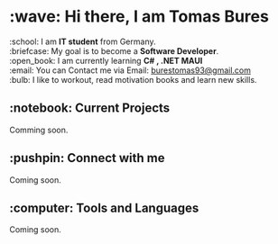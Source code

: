 <h1>:wave: Hi there, I am Tomas Bures </h1>
:school: I am <b>IT student</b> from Germany.<br />
:briefcase: My goal is to become a <b>Software Developer</b>.<br />
:open_book: I am currently learning <b>C# , .NET MAUI</b><br />
:email: You can Contact me via Email: <a href="mailto:burestomas93@gmail.com">burestomas93@gmail.com</a><br />
:bulb:  I like to workout, read motivation books and learn new skills.
<br />
<h2>:notebook: Current Projects</h2>
Comming soon.
<br />
<h2>:pushpin: Connect with me</h2>
Coming soon.
<br />
<h2>:computer: Tools and Languages</h2>
Coming soon.
<br/>
